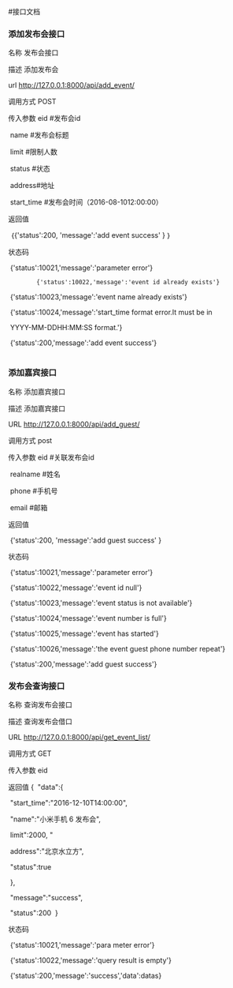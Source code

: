#接口文档



### 添加发布会接口

名称         	发布会接口

描述         	添加发布会

url           	 http://127.0.0.1:8000/api/add_event/

调用方式  	POST

传入参数   	eid   #发布会id

​		  	name  #发布会标题

​		   	limit  #限制人数

​		  	status #状态

​			address#地址

​			start_time #发布会时间（2016-08-1012:00:00） 



返回值

​			｛{'status':200, 'message':'add event success' } ｝

状态码 

​			{'status':10021,'message':'parameter  error'}

 			{'status':10022,'message':'event id already exists'} 

​			{'status':10023,'message':'event name already exists'} 

​			{'status':10024,'message':'start_time format error.It must be in                                                              

​			YYYY-MM-DDHH:MM:SS format.'} 						  

​			{'status':200,'message':'add event success'}

# 

### 添加嘉宾接口

名称		添加嘉宾接口

描述 		添加嘉宾接口

URL  		http://127.0.0.1:8000/api/add_guest/

调用方式		post

传入参数		eid		   	#关联发布会id

​			realname  	#姓名

​			phone		#手机号

​			email    		#邮箱

返回值

​		 {'status':200, 'message':'add guest success' } 



状态码

​		{'status':10021,'message':'parameter error'} 

​		{'status':10022,'message':'event id null'} 

​		{'status':10023,'message':'event status is not available'} 

​		{'status':10024,'message':'event number is full'} 

​		{'status':10025,'message':'event has started'}

​	 	{'status':10026,'message':'the event guest phone number repeat'} 

​		{'status':200,'message':'add guest success'}



### 发布会查询接口

名称 		查询发布会接口

描述     		查询发布会借口

URL			 http://127.0.0.1:8000/api/get_event_list/ 

调用方式		 GET

传入参数  	eid

返回值  		 {
​			"data":{ 

​					"start_time":"2016-12-10T14:00:00",

​					 "name":"小米手机 6 发布会",

​					limit":2000, "

​					address":"北京水立方", 

​					"status":true 

​		}, 

​				"message":"success", 

​				"status":200
​			} 

状态码		

​		{'status':10021,'message':'para meter error'} 

​		{'status':10022,'message':'query result is empty'} 

​		{'status':200,'message':'success','data':datas}